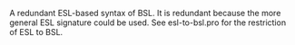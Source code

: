 A redundant ESL-based syntax of BSL.
It is redundant because the more general ESL signature could be used.
See esl-to-bsl.pro for the restriction of ESL to BSL.
